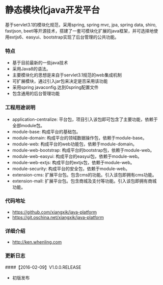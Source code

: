 # 静态模块化java开发平台
基于servlet3.1的模块化规范，采用spring, spring mvc, jpa, spring data, shiro, fastjson, beetl等开源技术，搭建了一套可模块化扩展的java框架，并可选择地使用extjs6、easyui、bootstrap实现了后台管理的公共功能。

### 特点
* 基于目前最新的一些java技术
* 采用Java8的语法。
* 主要模块化的思想是来自于servlet3.1规范的web集成机制
* 可扩展模块，通过引入jar包来决定是否采用该功能
* 采用spring javaconfig.达到0spring配置文件
* 包含通用的后台管理功能

### 工程用途说明
* application-centralize: 平台包，项目引入该包即可包含了主要功能，依赖于全部module包。
* module-base: 构成平台的基础包。
* module-domain: 构成平台的领域数据操作包，依赖于module-base。
* module-web: 构成平台的web功能包，依赖于module-domain。
* module-web-bootstrap: 构成平台的bootstrap包，依赖于module-web。
* module-web-easyui: 构成平台的easyui包，依赖于module-web。
* module-web-extjs: 构成平台的extjs包，依赖于module-web。
* module-security: 构成平台的安全包，依赖于module-web。
* extension-cms: 扩展平台包。包含cms的功能。引入该包即拥有cms功能。
* extension-mall: 扩展平台包。包含商城及支付等功能。引入该包即拥有商城功能。

### 代码地址
* https://github.com/xiangxik/java-platform
* https://git.oschina.net/xiangxik/java-platform

### 详细介绍
* http://ken.whenling.com

### 更新日志
####【2016-02-09】V1.0.0.RELEASE
* 初版发布